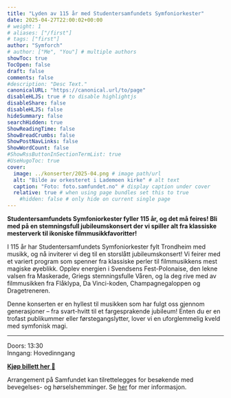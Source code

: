 ```yaml
---
title: "Lyden av 115 år med Studentersamfundets Symfoniorkester"
date: 2025-04-27T22:00:02+00:00
# weight: 1
# aliases: ["/first"]
# tags: ["first"]
author: "Symforch"
# author: ["Me", "You"] # multiple authors
showToc: true
TocOpen: false
draft: false
comments: false
#description: "Desc Text."
canonicalURL: "https://canonical.url/to/page"
disableHLJS: true # to disable highlightjs
disableShare: false
disableHLJS: false
hideSummary: false
searchHidden: true
ShowReadingTime: false
ShowBreadCrumbs: false
ShowPostNavLinks: false
ShowWordCount: false
#ShowRssButtonInSectionTermList: true
#UseHugoToc: true
cover:
  image: ../konserter/2025-04.png # image path/url
  alt: "Bilde av orkesteret i Lademoen kirke" # alt text
  caption: "Foto: foto.samfundet.no" # display caption under cover
  relative: true # when using page bundles set this to true
    #hidden: false # only hide on current single page
---
```


**Studentersamfundets Symfoniorkester fyller 115 år, og det må feires! Bli med på en stemningsfull jubileumskonsert der vi spiller alt fra klassiske mesterverk til ikoniske filmmusikkfavoritter!**

I 115 år har Studentersamfundets Symfoniorkester fylt Trondheim med musikk, og nå inviterer vi deg til en storslått jubileumskonsert! Vi feirer med et variert program som spenner fra klassiske perler til filmmusikkens mest magiske øyeblikk. Opplev energien i Svendsens Fest-Polonaise, den lekne valsen fra Maskerade, Griegs stemningsfulle Våren, og la deg rive med av filmmusikken fra Flåklypa, Da Vinci-koden, Champagnegaloppen og Dragetreneren.

Denne konserten er en hyllest til musikken som har fulgt oss gjennom generasjoner – fra svart-hvitt til et fargesprakende jubileum! Enten du er en trofast publikummer eller førstegangslytter, lover vi en uforglemmelig kveld med symfonisk magi.

<hr>

Doors: 13:30<br>
Inngang: Hovedinngang

[**Kjøp billett her 🔗**](https://www.samfundet.no/arrangement/4547-lyden-av-115-ar-med-studentersamfundets-symfoniorkester)

Arrangement på Samfundet kan tilrettelegges for besøkende med bevegelses- og hørselshemminger. Se [her](https://www.samfundet.no/informasjon/annen-info) for mer informasjon.